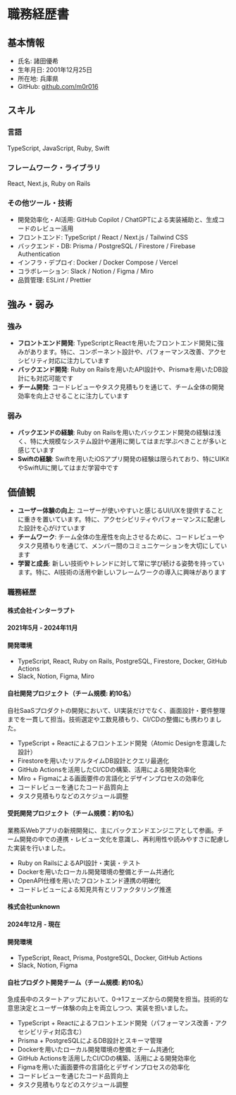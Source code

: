 # 職務経歴書

## 基本情報

- 氏名: 諸田優希
- 生年月日: 2001年12月25日
- 所在地: 兵庫県
- GitHub: [github.com/m0r016](https://github.com/m0r016)

## スキル
### 言語
TypeScript, JavaScript, Ruby, Swift
### フレームワーク・ライブラリ
React, Next.js, Ruby on Rails
### その他ツール・技術
- 開発効率化・AI活用: GitHub Copilot / ChatGPTによる実装補助と、生成コードのレビュー活用
- フロントエンド: TypeScript / React / Next.js / Tailwind CSS
- バックエンド・DB: Prisma / PostgreSQL / Firestore / Firebase Authentication
- インフラ・デプロイ: Docker / Docker Compose / Vercel
- コラボレーション: Slack / Notion / Figma / Miro
- 品質管理: ESLint / Prettier

## 強み・弱み
### 強み
- **フロントエンド開発**: TypeScriptとReactを用いたフロントエンド開発に強みがあります。特に、コンポーネント設計や、パフォーマンス改善、アクセシビリティ対応に注力しています
- **バックエンド開発**: Ruby on Railsを用いたAPI設計や、Prismaを用いたDB設計にも対応可能です
- **チーム開発**: コードレビューやタスク見積もりを通じて、チーム全体の開発効率を向上させることに注力しています
### 弱み
- **バックエンドの経験**: Ruby on Railsを用いたバックエンド開発の経験は浅く、特に大規模なシステム設計や運用に関してはまだ学ぶべきことが多いと感じています
- **Swiftの経験**: Swiftを用いたiOSアプリ開発の経験は限られており、特にUIKitやSwiftUIに関してはまだ学習中です
## 価値観
- **ユーザー体験の向上**: ユーザーが使いやすいと感じるUI/UXを提供することに重きを置いています。特に、アクセシビリティやパフォーマンスに配慮した設計を心がけています
- **チームワーク**: チーム全体の生産性を向上させるために、コードレビューやタスク見積もりを通じて、メンバー間のコミュニケーションを大切にしています
- **学習と成長**: 新しい技術やトレンドに対して常に学び続ける姿勢を持っています。特に、AI技術の活用や新しいフレームワークの導入に興味があります
### 職務経歴
#### 株式会社インターラプト
#### 2021年5月 - 2024年11月

#### 開発環境
- TypeScript, React, Ruby on Rails, PostgreSQL, Firestore, Docker, GitHub Actions
- Slack, Notion, Figma, Miro
#### 自社開発プロジェクト（チーム規模: 約10名）
自社SaaSプロダクトの開発において、UI実装だけでなく、画面設計・要件整理までを一貫して担当。技術選定や工数見積もり、CI/CDの整備にも携わりました。
- TypeScript + Reactによるフロントエンド開発（Atomic Designを意識した設計）
- Firestoreを用いたリアルタイムDB設計とクエリ最適化
- GitHub Actionsを活用したCI/CDの構築、活用による開発効率化
- Miro + Figmaによる画面要件の言語化とデザインプロセスの効率化
- コードレビューを通じたコード品質向上
- タスク見積もりなどのスケジュール調整
#### 受託開発プロジェクト（チーム規模：約10名）
業務系Webアプリの新規開発に、主にバックエンドエンジニアとして参画。チーム開発の中での連携・レビュー文化を意識し、再利用性や読みやすさに配慮した実装を行いました。
- Ruby on RailsによるAPI設計・実装・テスト
- Dockerを用いたローカル開発環境の整備とチーム共通化
- OpenAPI仕様を用いたフロントエンド連携の明確化
- コードレビューによる知見共有とリファクタリング推進
#### 株式会社unknown
#### 2024年12月 - 現在
#### 開発環境
- TypeScript, React, Prisma, PostgreSQL, Docker, GitHub Actions
- Slack, Notion, Figma
#### 自社プロダクト開発チーム（チーム規模: 約10名）
急成長中のスタートアップにおいて、0→1フェーズからの開発を担当。技術的な意思決定とユーザー体験の向上を両立しつつ、実装を担いました。
- TypeScript + Reactによるフロントエンド開発（パフォーマンス改善・アクセシビリティ対応含む）
- Prisma + PostgreSQLによるDB設計とスキーマ管理
- Dockerを用いたローカル開発環境の整備とチーム共通化
- GitHub Actionsを活用したCI/CDの構築、活用による開発効率化
- Figmaを用いた画面要件の言語化とデザインプロセスの効率化
- コードレビューを通じたコード品質向上
- タスク見積もりなどのスケジュール調整